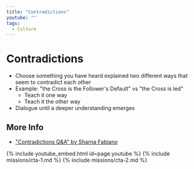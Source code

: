 ```yaml
---
title: "Contradictions"
youtube: ""
tags:
  - Culture
---
```


# Contradictions #

* Choose something you have heard explained two different ways that seem to contradict each other
* Example: "the Cross is the Follower's Default" vs "the Cross is led"
  * Teach it one way
  * Teach it the other way
* Dialogue until a deeper understanding emerges 

## More Info ##

* ["Contradictions Q&A" by Sharna Fabiano](http://www.oxygentango.com/blog/2013/5/24/contradiction-q-a.html)

{% include youtube_embed.html id=page.youtube %}
{% include missions/cta-1.md %}
{% include missions/cta-2.md %}
